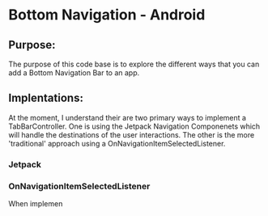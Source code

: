 # Bottom Navigation - Android

## Purpose:
The purpose of this code base is to explore the different ways that you can add a Bottom Navigation Bar to an app.

## Implentations:
At the moment, I understand their are two primary ways to implement a TabBarController. One is using the Jetpack Navigation Componenets which will handle the destinations of the user interactions. The other is the more 'traditional' approach using a OnNavigationItemSelectedListener.

### Jetpack

### OnNavigationItemSelectedListener
When implemen
